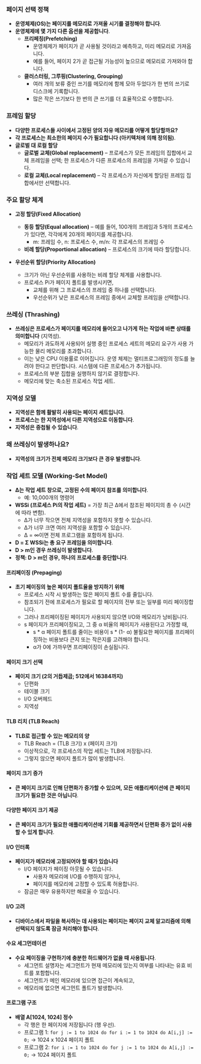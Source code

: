 
### 페이지 선택 정책

- **운영체제(OS)는 페이지를 메모리로 가져올 시기를 결정해야 합니다**.
- **운영체제에 몇 가지 다른 옵션을 제공합니다**.
    - **프리페칭(Prefetching)**
        - 운영체제가 페이지가 곧 사용될 것이라고 예측하고, 미리 메모리로 가져옵니다.
        - 예를 들어, 페이지 2가 곧 접근될 가능성이 높으므로 메모리로 가져와야 합니다.
    - **클러스터링, 그루핑(Clustering, Grouping)**
        - 여러 개의 보류 중인 쓰기를 메모리에 함께 모아 두었다가 한 번의 쓰기로 디스크에 기록합니다.
        - 많은 작은 쓰기보다 한 번의 큰 쓰기를 더 효율적으로 수행합니다.

### 프레임 할당

- **다양한 프로세스들 사이에서 고정된 양의 자유 메모리를 어떻게 할당할까요?**
- **각 프로세스는 최소한의 페이지 수가 필요합니다 (아키텍처에 의해 정의됨)**.
- **글로벌 대 로컬 할당**
    - **글로벌 교체(Global replacement)** – 프로세스가 모든 프레임의 집합에서 교체 프레임을 선택; 한 프로세스가 다른 프로세스의 프레임을 가져갈 수 있습니다.
    - **로컬 교체(Local replacement)** – 각 프로세스가 자신에게 할당된 프레임 집합에서만 선택합니다.

### 주요 할당 체계

- **고정 할당(Fixed Allocation)**
    
    - **동등 할당(Equal allocation)** – 예를 들어, 100개의 프레임과 5개의 프로세스가 있다면, 각각에게 20개의 페이지를 제공합니다.
        - m: 프레임 수, n: 프로세스 수, m/n: 각 프로세스의 프레임 수
    - **비례 할당(Proportional allocation)** – 프로세스의 크기에 따라 할당합니다.
- **우선순위 할당(Priority Allocation)**
    
    - 크기가 아닌 우선순위를 사용하는 비례 할당 체계를 사용합니다.
    - 프로세스 Pi가 페이지 폴트를 발생시키면,
        - 교체를 위해 그 프로세스의 프레임 중 하나를 선택합니다.
        - 우선순위가 낮은 프로세스의 프레임 중에서 교체할 프레임을 선택합니다.


### 쓰레싱 (Thrashing)

- **쓰레싱은 프로세스가 페이지를 메모리에 들어오고 나가게 하는 작업에 바쁜 상태를 의미합니다** (지역성).
    - 메모리가 과도하게 사용되어 실행 중인 프로세스 세트의 메모리 요구가 사용 가능한 물리 메모리를 초과합니다.
    - 이는 낮은 CPU 이용률로 이어집니다. 운영 체제는 멀티프로그래밍의 정도를 늘려야 한다고 판단합니다. 시스템에 다른 프로세스가 추가됩니다.
    - 프로세스의 부분 집합을 실행하지 않기로 결정합니다.
    - 메모리에 맞는 축소된 프로세스 작업 세트.

### 지역성 모델

- **지역성은 함께 활발히 사용되는 페이지 세트입니다**.
- **프로세스는 한 지역성에서 다른 지역성으로 이동합니다**.
- **지역성은 중첩될 수 있습니다**.

### 왜 쓰레싱이 발생하나요?

- **지역성의 크기가 전체 메모리 크기보다 큰 경우 발생합니다**.

### 작업 세트 모델 (Working-Set Model)

- **Δ는 작업 세트 창으로, 고정된 수의 페이지 참조를 의미합니다**.
    - 예: 10,000개의 명령어
- **WSSi (프로세스 Pi의 작업 세트)** = 가장 최근 Δ에서 참조된 페이지의 총 수 (시간에 따라 변함).
    - Δ가 너무 작으면 전체 지역성을 포함하지 못할 수 있습니다.
    - Δ가 너무 크면 여러 지역성을 포함할 수 있습니다.
    - Δ = ∞이면 전체 프로그램을 포함하게 됩니다.
- **D = Σ WSSi는 총 요구 프레임을 의미합니다**.
- **D > m인 경우 쓰레싱이 발생합니다**.
- **정책: D > m인 경우, 하나의 프로세스를 중단합니다**.


#### 프리페이징 (Prepaging)

- **초기 페이징의 높은 페이지 폴트율을 방지하기 위해**
    - 프로세스 시작 시 발생하는 많은 페이지 폴트 수를 줄입니다.
    - 참조되기 전에 프로세스가 필요로 할 페이지의 전부 또는 일부를 미리 페이징합니다.
    - 그러나 프리페이징된 페이지가 사용되지 않으면 I/O와 메모리가 낭비됩니다.
    - s 페이지가 프리페이징되고, 그 중 α 비율의 페이지가 사용된다고 가정할 때,
        - s * α 페이지 폴트를 줄이는 비용이 s * (1- α) 불필요한 페이지를 프리페이징하는 비용보다 큰지 또는 작은지를 고려해야 합니다.
        - α가 0에 가까우면 프리페이징이 손실됩니다.

#### 페이지 크기 선택

- **페이지 크기 (2의 거듭제곱; 512에서 16384까지)**
    - 단편화
    - 테이블 크기
    - I/O 오버헤드
    - 지역성

#### TLB 리치 (TLB Reach)

- **TLB로 접근할 수 있는 메모리의 양**
    - TLB Reach = (TLB 크기) x (페이지 크기)
    - 이상적으로, 각 프로세스의 작업 세트는 TLB에 저장됩니다.
    - 그렇지 않으면 페이지 폴트가 많이 발생합니다.

#### 페이지 크기 증가

- **큰 페이지 크기로 인해 단편화가 증가할 수 있으며, 모든 애플리케이션에 큰 페이지 크기가 필요한 것은 아닙니다**.

#### 다양한 페이지 크기 제공

- **큰 페이지 크기가 필요한 애플리케이션에 기회를 제공하면서 단편화 증가 없이 사용할 수 있게 합니다**.

#### I/O 인터록

- **페이지가 메모리에 고정되어야 할 때가 있습니다**
    - I/O 페이지가 페이징 아웃될 수 있습니다.
        - 사용자 메모리에 I/O를 수행하지 않거나,
        - 페이지를 메모리에 고정할 수 있도록 허용합니다.
    - 잠금은 매우 유용하지만 해로울 수 있습니다.

#### I/O 고려

- **디바이스에서 파일을 복사하는 데 사용되는 페이지는 페이지 교체 알고리즘에 의해 선택되지 않도록 잠금 처리해야 합니다**.

#### 수요 세그먼테이션

- **수요 페이징을 구현하기에 충분한 하드웨어가 없을 때 사용됩니다**.
    - 세그먼트 설명자는 세그먼트가 현재 메모리에 있는지 여부를 나타내는 유효 비트를 포함합니다.
    - 세그먼트가 메인 메모리에 있으면 접근이 계속되고,
    - 메모리에 없으면 세그먼트 폴트가 발생합니다.

#### 프로그램 구조

- **배열 A[1024, 1024] 정수**
    - 각 행은 한 페이지에 저장됩니다 (행 우선).
    - 프로그램 1: `for j := 1 to 1024 do for i := 1 to 1024 do A[i,j] := 0;` → 1024 x 1024 페이지 폴트
    - 프로그램 2: `for i := 1 to 1024 do for j := 1 to 1024 do A[i,j] := 0;` → 1024 페이지 폴트